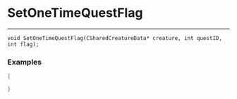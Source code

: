 # SetOneTimeQuestFlag
---
```
void SetOneTimeQuestFlag(CSharedCreatureData* creature, int questID, int flag);
```

### Examples
```cpp - C++
{

}
```
